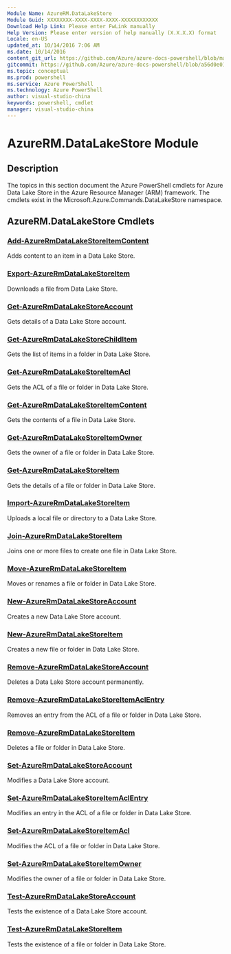 ```yaml
---
Module Name: AzureRM.DataLakeStore
Module Guid: XXXXXXXX-XXXX-XXXX-XXXX-XXXXXXXXXXXX
Download Help Link: Please enter FwLink manually
Help Version: Please enter version of help manually (X.X.X.X) format
Locale: en-US
updated_at: 10/14/2016 7:06 AM
ms.date: 10/14/2016
content_git_url: https://github.com/Azure/azure-docs-powershell/blob/master/azureps-cmdlets-docs/ResourceManager/AzureRM.DataLakeStore/v1.0/CmdletMDs/AzureRM.DataLakeStore.md
gitcommit: https://github.com/Azure/azure-docs-powershell/blob/a56d0e01e65c2c33aa2af13dd29addc94ead6e88/azureps-cmdlets-docs/ResourceManager/AzureRM.DataLakeStore/v1.0/CmdletMDs/AzureRM.DataLakeStore.md
ms.topic: conceptual
ms.prod: powershell
ms.service: Azure PowerShell
ms.technology: Azure PowerShell
author: visual-studio-china
keywords: powershell, cmdlet
manager: visual-studio-china
---
```


# AzureRM.DataLakeStore Module
## Description
The topics in this section document the Azure PowerShell cmdlets for Azure Data Lake Store in the Azure Resource Manager (ARM) framework. The cmdlets exist in the Microsoft.Azure.Commands.DataLakeStore namespace.

## AzureRM.DataLakeStore Cmdlets
### [Add-AzureRmDataLakeStoreItemContent](Add-AzureRmDataLakeStoreItemContent.md)
Adds content to an item in a Data Lake Store.


### [Export-AzureRmDataLakeStoreItem](Export-AzureRmDataLakeStoreItem.md)
Downloads a file from Data Lake Store.


### [Get-AzureRmDataLakeStoreAccount](Get-AzureRmDataLakeStoreAccount.md)
Gets details of a Data Lake Store account.


### [Get-AzureRmDataLakeStoreChildItem](Get-AzureRmDataLakeStoreChildItem.md)
Gets the list of items in a folder in Data Lake Store.


### [Get-AzureRmDataLakeStoreItemAcl](Get-AzureRmDataLakeStoreItemAcl.md)
Gets the ACL of a file or folder in Data Lake Store.


### [Get-AzureRmDataLakeStoreItemContent](Get-AzureRmDataLakeStoreItemContent.md)
Gets the contents of a file in Data Lake Store.


### [Get-AzureRmDataLakeStoreItemOwner](Get-AzureRmDataLakeStoreItemOwner.md)
Gets the owner of a file or folder in Data Lake Store.


### [Get-AzureRmDataLakeStoreItem](Get-AzureRmDataLakeStoreItem.md)
Gets the details of a file or folder in Data Lake Store.


### [Import-AzureRmDataLakeStoreItem](Import-AzureRmDataLakeStoreItem.md)
Uploads a local file or directory to a Data Lake Store.


### [Join-AzureRmDataLakeStoreItem](Join-AzureRmDataLakeStoreItem.md)
Joins one or more files to create one file in Data Lake Store.


### [Move-AzureRmDataLakeStoreItem](Move-AzureRmDataLakeStoreItem.md)
Moves or renames a file or folder in Data Lake Store.


### [New-AzureRmDataLakeStoreAccount](New-AzureRmDataLakeStoreAccount.md)
Creates a new Data Lake Store account.


### [New-AzureRmDataLakeStoreItem](New-AzureRmDataLakeStoreItem.md)
Creates a new file or folder in Data Lake Store.


### [Remove-AzureRmDataLakeStoreAccount](Remove-AzureRmDataLakeStoreAccount.md)
Deletes a Data Lake Store account permanently.


### [Remove-AzureRmDataLakeStoreItemAclEntry](Remove-AzureRmDataLakeStoreItemAclEntry.md)
Removes an entry from the ACL of a file or folder in Data Lake Store.


### [Remove-AzureRmDataLakeStoreItem](Remove-AzureRmDataLakeStoreItem.md)
Deletes a file or folder in Data Lake Store.


### [Set-AzureRmDataLakeStoreAccount](Set-AzureRmDataLakeStoreAccount.md)
Modifies a Data Lake Store account.


### [Set-AzureRmDataLakeStoreItemAclEntry](Set-AzureRmDataLakeStoreItemAclEntry.md)
Modifies an entry in the ACL of a file or folder in Data Lake Store.


### [Set-AzureRmDataLakeStoreItemAcl](Set-AzureRmDataLakeStoreItemAcl.md)
Modifies the ACL of a file or folder in Data Lake Store.


### [Set-AzureRmDataLakeStoreItemOwner](Set-AzureRmDataLakeStoreItemOwner.md)
Modifies the owner of a file or folder in Data Lake Store.


### [Test-AzureRmDataLakeStoreAccount](Test-AzureRmDataLakeStoreAccount.md)
Tests the existence of a Data Lake Store account.


### [Test-AzureRmDataLakeStoreItem](Test-AzureRmDataLakeStoreItem.md)
Tests the existence of a file or folder in Data Lake Store.



